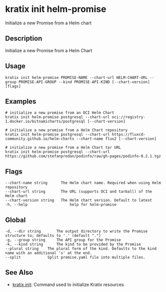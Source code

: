 # kratix init helm-promise
Initialize a new Promise from a Helm chart

## Description
Initialize a new Promise from a Helm Chart

## Usage
```
kratix init helm-promise PROMISE-NAME --chart-url HELM-CHART-URL --group PROMISE-API-GROUP --kind PROMISE-API-KIND [--chart-version] [flags]
```

## Examples
```
# initialize a new promise from an OCI Helm Chart
kratix init helm-promise postgresql --chart-url oci://registry-1.docker.io/bitnamicharts/postgresql [--chart-version]

# initialize a new promise from a Helm Chart repository
kratix init helm-promise postgresql --chart-url https://fluxcd-community.github.io/helm-charts --chart-name flux2 [--chart-version]

# initialize a new promise from a Helm Chart tar URL
kratix init helm-promise postgresql --chart-url https://github.com/stefanprodan/podinfo/raw/gh-pages/podinfo-0.2.1.tgz
```

## Flags
```
--chart-name string      The Helm chart name. Required when using Helm repository
--chart-url string       The URL (supports OCI and tarball) of the Helm chart
--chart-version string   The Helm chart version. Default to latest
-h, --help                   help for helm-promise
```

## Global
```
-d, --dir string       The output directory to write the Promise structure to; defaults to '.' (default ".")
-g, --group string     The API group for the Promise
-k, --kind string      The kind to be provided by the Promise
--plural string    The plural form of the kind. Defaults to the kind name with an additional 's' at the end.
--split            Split promise.yaml file into multiple files.
```

## See Also

* [kratix init](/main/kratix-cli/reference/kratix-init): Command used to initialize Kratix resources

